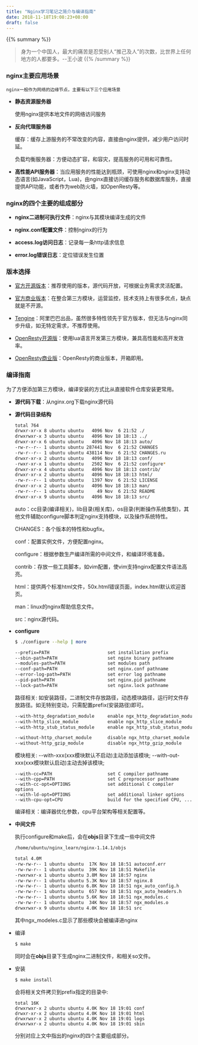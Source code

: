 ```yaml
---
title: "Nginx学习笔记之简介与编译指南"
date: 2018-11-18T19:08:23+08:00
draft: false
---
```


{{% summary %}}
> 身为一个中国人，最大的痛苦是忍受别人“推己及人”的次数，比世界上任何地方的人都要多。--王小波
{{% /summary %}}

### **nginx主要应用场景**

	nginx一般作为网络的边缘节点，主要有以下三个应用场景
    
- **静态资源服务器**

    使用nginx提供本地文件的网络访问服务
- **反向代理服务器**

    缓存：缓存上游服务的不常改变的内容，直接由nginx提供，减少用户访问时延。
    
	负载均衡服务器：方便动态扩容，和容灾，提高服务的可用和可靠性。
- **高性能API服务器**：当应用服务的性能达到瓶颈，可使用nginx和nginx支持动态语言(如JavaScript，Lua)，由nginx直接访问缓存服务和数据库服务，直接提供API功能，或者作为web防火墙，如OpenResty等。

### **nginx的四个主要的组成部分**

- **nginx二进制可执行文件**：nginx与其模块编译生成的文件

- **nginx.conf配置文件**：控制nginx的行为

- **access.log访问日志**：记录每一条http请求信息

- **error.log错误日志**：定位错误发生位置

### **版本选择**

- [官方开源版本](http://nginx.org/)：推荐使用的版本，源代码开放，可根据业务需求灵活配置。

- [官方商业版本](https://www.nginx.com/)：在整合第三方模块，运营监控，技术支持上有很多优点，缺点就是不开源。

- [Tengine](http://tengine.taobao.org/)：阿里巴巴出品，虽然很多特性领先于官方版本，但无法与nginx同步升级，如无特定需求，不推荐使用。

- [OpenResty开源版](https://openresty.org/)：使用lua语言开发第三方模块，兼具高性能和高开发效率。

- [OpenResty商业版](https://openresty.com/)：OpenResty的商业版本，开箱即用。

### **编译指南**
为了方便添加第三方模块，编译安装的方式比从直接软件仓库安装更常用。

- **源代码下载**：从nginx.org下载nginx源代码

- **源代码目录结构**

    ```sh
    total 764
    drwxr-xr-x 8 ubuntu ubuntu   4096 Nov  6 21:52 ./
    drwxrwxr-x 3 ubuntu ubuntu   4096 Nov 18 18:13 ../
    drwxr-xr-x 6 ubuntu ubuntu   4096 Nov 18 18:13 auto/
    -rw-r--r-- 1 ubuntu ubuntu 287441 Nov  6 21:52 CHANGES
    -rw-r--r-- 1 ubuntu ubuntu 438114 Nov  6 21:52 CHANGES.ru
    drwxr-xr-x 2 ubuntu ubuntu   4096 Nov 18 18:13 conf/
    -rwxr-xr-x 1 ubuntu ubuntu   2502 Nov  6 21:52 configure*
    drwxr-xr-x 4 ubuntu ubuntu   4096 Nov 18 18:13 contrib/
    drwxr-xr-x 2 ubuntu ubuntu   4096 Nov 18 18:13 html/
    -rw-r--r-- 1 ubuntu ubuntu   1397 Nov  6 21:52 LICENSE
    drwxr-xr-x 2 ubuntu ubuntu   4096 Nov 18 18:13 man/
    -rw-r--r-- 1 ubuntu ubuntu     49 Nov  6 21:52 README
    drwxr-xr-x 9 ubuntu ubuntu   4096 Nov 18 18:13 src/
    ```
    auto：cc目录(编译相关)，lib目录(相关库)，os目录(判断操作系统类型)，其他文件辅助configure脚本判定nginx支持模块，以及操作系统特性。
    
    CHANGES：各个版本的特性和bugfix。
    
    conf：配置实例文件，方便配置nginx。
    
    configure：根据参数生产编译所需的中间文件，和编译环境准备。
    
    contrib：存放一些工具脚本，如vim配置，使vim支持nginx配置文件语法高亮。
    
    html：提供两个标准html文件，50x.html错误页面，index.html默认欢迎首页。
    
    man：linux的nginx帮助信息文件。
    
    src：nginx源代码。
    
- **configure**

    ```sh
    $ ./configure --help | more
    
    --prefix=PATH                      set installation prefix
    --sbin-path=PATH                   set nginx binary pathname
    --modules-path=PATH                set modules path
    --conf-path=PATH                   set nginx.conf pathname
    --error-log-path=PATH              set error log pathname
    --pid-path=PATH                    set nginx.pid pathname
    --lock-path=PATH                   set nginx.lock pathname
    ```
    路径相关: 如安装路径，二进制文件存放路径，动态模块路径，运行时文件存放路径。如无特别变动，只需配置prefix(安装路径)即可。
    
    ```sh
    --with-http_degradation_module     enable ngx_http_degradation_module
    --with-http_slice_module           enable ngx_http_slice_module
    --with-http_stub_status_module     enable ngx_http_stub_status_module
    
    --without-http_charset_module      disable ngx_http_charset_module
    --without-http_gzip_module         disable ngx_http_gzip_module
    ```
    模块相关:
    --with-xxx(xxx模块默认不启动)主动添加该模块;
    --with-out-xxx(xxx模块默认启动)主动去掉该模块;
    
    ```
    --with-cc=PATH                     set C compiler pathname
    --with-cpp=PATH                    set C preprocessor pathname
    --with-cc-opt=OPTIONS              set additional C compiler options
    --with-ld-opt=OPTIONS              set additional linker options
    --with-cpu-opt=CPU                 build for the specified CPU, ...
    ```
    编译相关：编译器优化参数，cpu平台架构等相关配置等。
    
- **中间文件**
	
	执行configure和make后，会在**objs**目录下生成一些中间文件
    ```sh
    /home/ubuntu/nginx_learn/nginx-1.14.1/objs
    
    total 4.0M
    -rw-rw-r-- 1 ubuntu ubuntu  17K Nov 18 18:51 autoconf.err
    -rw-rw-r-- 1 ubuntu ubuntu  39K Nov 18 18:51 Makefile
    -rwxrwxr-x 1 ubuntu ubuntu 3.8M Nov 18 18:57 nginx
    -rw-rw-r-- 1 ubuntu ubuntu 5.3K Nov 18 18:57 nginx.8
    -rw-rw-r-- 1 ubuntu ubuntu 6.8K Nov 18 18:51 ngx_auto_config.h
    -rw-rw-r-- 1 ubuntu ubuntu  657 Nov 18 18:51 ngx_auto_headers.h
    -rw-rw-r-- 1 ubuntu ubuntu 5.6K Nov 18 18:51 ngx_modules.c
    -rw-rw-r-- 1 ubuntu ubuntu  34K Nov 18 18:57 ngx_modules.o
    drwxrwxr-x 9 ubuntu ubuntu 4.0K Nov 18 18:51 src
    ```
    其中ngx_modeles.c显示了那些模块会被编译进nginx

- 编译

    ```sh
    $ make
    ```
    
    同时会在**objs**目录下生成nginx二进制文件，和相关so文件。

- 安装

    ```sh
    $ make install
    ```
    
    会将相关文件拷贝到prefix指定的目录中:
    ```
    total 16K
    drwxrwxr-x 2 ubuntu ubuntu 4.0K Nov 18 19:01 conf
    drwxr-xr-x 2 ubuntu ubuntu 4.0K Nov 18 19:01 html
    drwxrwxr-x 2 ubuntu ubuntu 4.0K Nov 18 19:01 logs
    drwxrwxr-x 2 ubuntu ubuntu 4.0K Nov 18 19:01 sbin
    ```
    
    分别对应上文中指出的nginx的四个主要组成部分。
